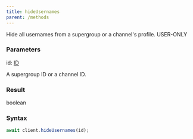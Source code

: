 ```yaml
---
title: hideUsernames
parent: /methods
---
```


Hide all usernames from a supergroup or a channel's profile.<span class="select-none"> <span class="inline-flex w-fit items-center"><span class="w-fit bg-dbt px-1.5 rounded-md select-none text-fgt text-[10px]">USER-ONLY</span></span> </span>

### Parameters 

<div class="flex flex-col gap-3"><div><div class="font-mono" id="p_id" data-anchor><span class="font-bold">id</span><span class="opacity-50">:</span> <a href="/types/id"  >ID</a></div><div class="pl-3"><div class="no-margin">

A supergroup ID or a channel ID.

</div></div></div></div>

### Result 

<div class="font-mono"><span>boolean</span></div>

### Syntax

```ts
await client.hideUsernames(id);
```




